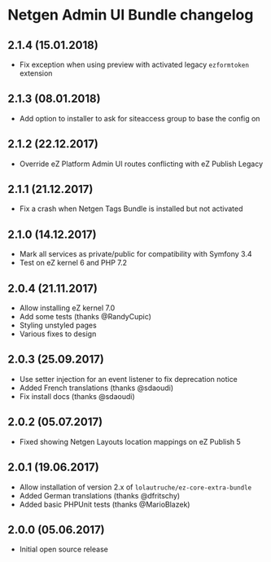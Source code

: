 # Netgen Admin UI Bundle changelog

## 2.1.4 (15.01.2018)

* Fix exception when using preview with activated legacy `ezformtoken` extension

## 2.1.3 (08.01.2018)

* Add option to installer to ask for siteaccess group to base the config on

## 2.1.2 (22.12.2017)

* Override eZ Platform Admin UI routes conflicting with eZ Publish Legacy

## 2.1.1 (21.12.2017)

* Fix a crash when Netgen Tags Bundle is installed but not activated

## 2.1.0 (14.12.2017)

* Mark all services as private/public for compatibility with Symfony 3.4
* Test on eZ kernel 6 and PHP 7.2

## 2.0.4 (21.11.2017)

* Allow installing eZ kernel 7.0
* Add some tests (thanks @RandyCupic)
* Styling unstyled pages
* Various fixes to design

## 2.0.3 (25.09.2017)

* Use setter injection for an event listener to fix deprecation notice
* Added French translations (thanks @sdaoudi)
* Fix install docs (thanks @sdaoudi)

## 2.0.2 (05.07.2017)

* Fixed showing Netgen Layouts location mappings on eZ Publish 5

## 2.0.1 (19.06.2017)

* Allow installation of version 2.x of `lolautruche/ez-core-extra-bundle`
* Added German translations (thanks @dfritschy)
* Added basic PHPUnit tests (thanks @MarioBlazek)

## 2.0.0 (05.06.2017)

* Initial open source release
